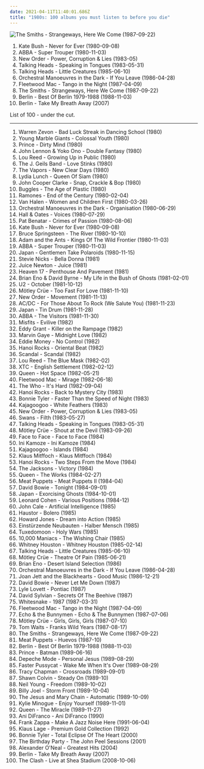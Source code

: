 ```yaml
---
date: 2021-04-11T11:40:01.686Z
title: "1980s: 100 albums you must listen to before you die"
---
```

![The Smiths - Strangeways, Here We Come (1987-09-22)](http://coverartarchive.org/release/832c3cd6-effa-3e5f-a6e1-273cfd2d9c27/21363854627-500.jpg "The Smiths - Strangeways, Here We Come (1987-09-22)")
<ol class="albums">
<li data-cover="http://coverartarchive.org/release/734874d5-5ab2-33b6-b2f7-5151a86278a3/13395677289-500.jpg" data-tags="80s, female vocalists" role="button">Kate Bush - Never for Ever (1980-09-08)</li>
<li data-cover="http://coverartarchive.org/release/c91f3331-2413-3ad7-b8a0-7bf2eb4d4998/18288386494-500.jpg" data-tags="pop" role="button">ABBA - Super Trouper (1980-11-03)</li>
<li data-cover="https://img.discogs.com/X_tJR7aIss-VRUovmno82eTyAFQ=/fit-in/600x600/filters:strip_icc():format(jpeg):mode_rgb():quality(90)/discogs-images/R-521432-1543914945-2213.jpeg.jpg" data-tags="new wave, post-punk" role="button">New Order - Power, Corruption & Lies (1983-05)</li>
<li data-cover="http://coverartarchive.org/release/1da98992-f955-4de8-9efc-ac4d9a9cf047/5565481684-500.jpg" data-tags="new wave, 80s" role="button">Talking Heads - Speaking in Tongues (1983-05-31)</li>
<li data-cover="http://coverartarchive.org/release/205952c4-e54f-35a5-a299-5d16e600b23f/10919499939-500.jpg" data-tags="new wave, 80s" role="button">Talking Heads - Little Creatures (1985-06-10)</li>
<li data-cover="https://img.discogs.com/0qroabb5kt-wzbW0SZm740sfH_c=/fit-in/595x574/filters:strip_icc():format(jpeg):mode_rgb():quality(90)/discogs-images/R-1720193-1328019095.jpeg.jpg" data-tags="80s, new wave, synth pop, lyrical, 1980s, movie music" role="button">Orchestral Manoeuvres in the Dark - If You Leave (1986-04-28)</li>
<li data-cover="http://coverartarchive.org/release/ad3f2bf7-90d0-375f-aae1-9e49c1a7d93f/16482357177-500.jpg" data-tags="80s, classic rock" role="button">Fleetwood Mac - Tango in the Night (1987-04-09)</li>
<li data-cover="http://coverartarchive.org/release/832c3cd6-effa-3e5f-a6e1-273cfd2d9c27/21363854627-500.jpg" data-tags="80s" role="button">The Smiths - Strangeways, Here We Come (1987-09-22)</li>
<li data-cover="http://coverartarchive.org/release/54505d79-b295-4a60-9cd3-06f6c6c5bdda/26499964153-500.jpg" data-tags="pop, 80s, alternative, you dont know, take my breath away, like flames" role="button">Berlin - Best Of Berlin 1979-1988 (1988-11-03)</li>
<li data-cover="http://coverartarchive.org/release/bcef6099-3c1e-4fa4-a896-f21b29540520/22181065091-500.jpg" data-tags="berlin - take my breath away" role="button">Berlin - Take My Breath Away (2007)</li>
</ol>
List of 100 - under the cut.
<!-- more -->

_________________

<ol class="albums">
<li data-cover="https://img.discogs.com/mu-47_U08MhdFNypDu80hKOIIVI=/fit-in/600x921/filters:strip_icc():format(jpeg):mode_rgb():quality(90)/discogs-images/R-9468810-1481115981-5573.jpeg.jpg" data-tags="1980s" role="button">
Warren Zevon - Bad Luck Streak in Dancing School (1980)
</li>
<li data-cover="http://coverartarchive.org/release/d43ec088-ce52-44a9-b58a-a34bd5fe7df6/16629301425-500.jpg" data-tags="post-punk" role="button">
Young Marble Giants - Colossal Youth (1980)
</li>
<li data-cover="http://coverartarchive.org/release/281e42d6-389e-4224-9bc6-84220a62d50f/13390957803-500.jpg" data-tags="funk" role="button">
Prince - Dirty Mind (1980)
</li>
<li data-cover="https://img.discogs.com/EcRUNGWUxB9uHh6KB-VkTQ_vElM=/fit-in/600x600/filters:strip_icc():format(jpeg):mode_rgb():quality(90)/discogs-images/R-5850151-1489343940-8609.jpeg.jpg" data-tags="pop" role="button">
John Lennon & Yoko Ono - Double Fantasy (1980)
</li>
<li data-cover="http://coverartarchive.org/release/999279cb-b6af-4562-8d0d-752e83ca3980/12886992598-500.jpg" data-tags="rock, queer, rock n roll animal, rock n roll, 1980s, lou reed, gammarec, merkliste, arista records, freepurp1e, woodstock merkliste, lauraann163" role="button">
Lou Reed - Growing Up in Public (1980)
</li>
<li data-cover="http://coverartarchive.org/release/1812aa3d-bc63-40f1-a869-37f9fbb147f2/15571937860-500.jpg" data-tags="classic rock, rock, 80s, rhythm and blues, 1980s, xtph early" role="button">
The J. Geils Band - Love Stinks (1980)
</li>
<li data-cover="http://coverartarchive.org/release/68b1e3a0-76a8-4de6-9fc8-d0b5c216ab2f/2555651399-500.jpg" data-tags="new wave" role="button">
The Vapors - New Clear Days (1980)
</li>
<li data-cover="http://coverartarchive.org/release/c0dde90c-ad2c-46a6-bf36-699ad2fd0911/13896187349-500.jpg" data-tags="post-punk, no wave, jazz, iveldie best of 1980, i will show these albums to my children" role="button">
Lydia Lunch - Queen Of Siam (1980)
</li>
<li data-cover="https://img.discogs.com/WGnZtd_cYmfGAwxWBC_RmTidtc8=/fit-in/250x262/filters:strip_icc():format(jpeg):mode_rgb():quality(90)/discogs-images/R-1540238-1303430251.jpeg.jpg" data-tags="poetry" role="button">
John Cooper Clarke - Snap, Crackle & Bop (1980)
</li>
<li data-cover="http://coverartarchive.org/release/5345137c-dc6e-4d56-9bf8-19d270c27155/2823550916-500.jpg" data-tags="80s" role="button">
Buggles - The Age of Plastic (1980)
</li>
<li data-cover="http://coverartarchive.org/release/3894823e-fd0f-499a-b070-c732c3380983/1290546228-500.jpg" data-tags="punk rock" role="button">
Ramones - End of the Century (1980-02-04)
</li>
<li data-cover="http://coverartarchive.org/release/8b6c179b-7664-3253-a524-44c07f41f2a7/19208360767-500.jpg" data-tags="hard rock" role="button">
Van Halen - Women and Children First (1980-03-26)
</li>
<li data-cover="https://via.placeholder.com/450" data-tags="80s, new wave" role="button">
Orchestral Manoeuvres in the Dark - Organisation (1980-06-29)
</li>
<li data-cover="http://coverartarchive.org/release/8a50513a-e969-4ebe-89db-8afcf830adb5/7263817530-500.jpg" data-tags="80s" role="button">
Hall & Oates - Voices (1980-07-29)
</li>
<li data-cover="https://img.discogs.com/rlol3uWnVnt-SIyPSfazBa7zOqQ=/fit-in/600x591/filters:strip_icc():format(jpeg):mode_rgb():quality(90)/discogs-images/R-665695-1199677908.jpeg.jpg" data-tags="female vocalists, 80s" role="button">
Pat Benatar - Crimes of Passion (1980-08-06)
</li>
<li data-cover="http://coverartarchive.org/release/734874d5-5ab2-33b6-b2f7-5151a86278a3/13395677289-500.jpg" data-tags="80s, female vocalists" role="button">
Kate Bush - Never for Ever (1980-09-08)
</li>
<li data-cover="http://coverartarchive.org/release/82dd328e-c348-32a1-ba2a-8051bd0a5ab3/11672455560-500.jpg" data-tags="rock" role="button">
Bruce Springsteen - The River (1980-10-10)
</li>
<li data-cover="http://coverartarchive.org/release/14e135fe-eb2b-4361-a12e-66b13fe34ee9/9607837582-500.jpg" data-tags="80s, new wave" role="button">
Adam and the Ants - Kings Of The Wild Frontier (1980-11-03)
</li>
<li data-cover="http://coverartarchive.org/release/c91f3331-2413-3ad7-b8a0-7bf2eb4d4998/18288386494-500.jpg" data-tags="pop" role="button">
ABBA - Super Trouper (1980-11-03)
</li>
<li data-cover="http://coverartarchive.org/release/39518de4-f157-3988-a1f9-5f16a108b6da/12848116977-500.jpg" data-tags="80s, new wave" role="button">
Japan - Gentlemen Take Polaroids (1980-11-15)
</li>
<li data-cover="https://img.discogs.com/Xe9PxeWYe7CwrSJWB2yfKCHTkzI=/fit-in/600x600/filters:strip_icc():format(jpeg):mode_rgb():quality(90)/discogs-images/R-9873693-1487752311-5108.jpeg.jpg" data-tags="fleetwood mac, classic rock, stevie nicks, rock, 80s, christine mcvie" role="button">
Stevie Nicks - Bella Donna (1981)
</li>
<li data-cover="http://coverartarchive.org/release/87e63103-a896-4064-9777-14a3ba67f18d/13557062890-500.jpg" data-tags="female vocalists" role="button">
Juice Newton - Juice (1981)
</li>
<li data-cover="https://img.discogs.com/aXTz_t6kfQrlt04iDyDJ5Qexh3g=/fit-in/600x636/filters:strip_icc():format(jpeg):mode_rgb():quality(90)/discogs-images/R-8555873-1537843848-3448.jpeg.jpg" data-tags="80s, synthpop" role="button">
Heaven 17 - Penthouse And Pavement (1981)
</li>
<li data-cover="http://coverartarchive.org/release/c2404208-9e35-458b-b0b6-40f5337f7ed1/15899729412-500.jpg" data-tags="experimental, 80s, electronic" role="button">
Brian Eno & David Byrne - My Life in the Bush of Ghosts (1981-02-01)
</li>
<li data-cover="http://coverartarchive.org/release/37ab2177-339b-4f5d-affc-f1e5d468bf68/6741475248-500.jpg" data-tags="rock, 80s" role="button">
U2 - October (1981-10-12)
</li>
<li data-cover="http://coverartarchive.org/release/2c47c459-5eb4-4f20-861b-cadefa122e0f/1978507984-500.jpg" data-tags="hard rock, glam metal, heavy metal" role="button">
Mötley Crüe - Too Fast For Love (1981-11-10)
</li>
<li data-cover="https://via.placeholder.com/450" data-tags="post-punk" role="button">
New Order - Movement (1981-11-13)
</li>
<li data-cover="http://coverartarchive.org/release/9f24515e-d6f2-3983-9a75-c6e8bdbf4ff5/2111395746-500.jpg" data-tags="hard rock" role="button">
AC/DC - For Those About To Rock (We Salute You) (1981-11-23)
</li>
<li data-cover="https://img.discogs.com/_sa2empn0i4HZH9A1tf213CnHEc=/fit-in/600x938/filters:strip_icc():format(jpeg):mode_rgb():quality(90)/discogs-images/R-15889327-1599656763-3025.jpeg.jpg" data-tags="80s, new wave" role="button">
Japan - Tin Drum (1981-11-28)
</li>
<li data-cover="https://img.discogs.com/0FWRp-dS5SyTgCSxVymx847Lt1A=/fit-in/600x600/filters:strip_icc():format(jpeg):mode_rgb():quality(90)/discogs-images/R-642049-1281176455.jpeg.jpg" data-tags="pop" role="button">
ABBA - The Visitors (1981-11-30)
</li>
<li data-cover="https://img.discogs.com/SeAJDQLC0y-OfXgPauxzsK2iWSE=/fit-in/600x591/filters:strip_icc():format(jpeg):mode_rgb():quality(90)/discogs-images/R-2067387-1262092734.jpeg.jpg" data-tags="horror punk" role="button">
Misfits - Evilive (1982)
</li>
<li data-cover="https://img.discogs.com/FklWyiKJ0niliN4V2JjbQbw-Hpk=/fit-in/150x150/filters:strip_icc():format(jpeg):mode_rgb():quality(90)/discogs-images/R-5350310-1391207041-6057.jpeg.jpg" data-tags="reggae" role="button">
Eddy Grant - Killer on the Rampage (1982)
</li>
<li data-cover="https://img.discogs.com/EVhqRV8PU2HLwFBGXSmNu_JWWaQ=/fit-in/500x499/filters:strip_icc():format(jpeg):mode_rgb():quality(90)/discogs-images/R-6186742-1413218734-2806.jpeg.jpg" data-tags="soul" role="button">
Marvin Gaye - Midnight Love (1982)
</li>
<li data-cover="https://img.discogs.com/TpPUcqPgqAcRQieYZmoDuKEORLo=/fit-in/600x600/filters:strip_icc():format(jpeg):mode_rgb():quality(90)/discogs-images/R-2129865-1441650939-9061.jpeg.jpg" data-tags="80s, cheesy memories" role="button">
Eddie Money - No Control (1982)
</li>
<li data-cover="http://coverartarchive.org/release/e3b64108-b131-4ab6-82c0-dd14c72b8204/28521333318-500.jpg" data-tags="80s, glam rock, glam punk, headbangers ball" role="button">
Hanoi Rocks - Oriental Beat (1982)
</li>
<li data-cover="https://img.discogs.com/5epCUXsJ2Xl8nxSbXtsrwWhvO5o=/fit-in/600x960/filters:strip_icc():format(jpeg):mode_rgb():quality(90)/discogs-images/R-1917506-1469731860-9485.jpeg.jpg" data-tags="japanese, 80s, girls, jpop, asian, j-rock, j-pop, 1980s, jrock, girl band, girl group, girl groups, girlband, shwrm-rock, shwrm-popper, in search of the lost genre" role="button">
Scandal - Scandal (1982)
</li>
<li data-cover="http://coverartarchive.org/release/3daaa225-b92c-340e-8a1e-2f78380e82a9/16360171548-500.jpg" data-tags="80s, rock" role="button">
Lou Reed - The Blue Mask (1982-02)
</li>
<li data-cover="https://img.discogs.com/v6mfNUGyW07eVGDU_twQsDcgWcs=/fit-in/517x517/filters:strip_icc():format(jpeg):mode_rgb():quality(90)/discogs-images/R-8246265-1479563638-5200.jpeg.jpg" data-tags="80s, new wave" role="button">
XTC - English Settlement (1982-02-12)
</li>
<li data-cover="http://coverartarchive.org/release/ac3360be-899a-4133-86df-aa593b339cb8/3741108536-500.jpg" data-tags="rock, 80s" role="button">
Queen - Hot Space (1982-05-21)
</li>
<li data-cover="http://coverartarchive.org/release/308f450a-1fa2-3199-b8d5-db5faa8bd07d/12119763390-500.jpg" data-tags="80s, fleetwood mac" role="button">
Fleetwood Mac - Mirage (1982-06-18)
</li>
<li data-cover="https://img.discogs.com/21xR7CRutjALMZS8sqMuJN9ZzUM=/fit-in/600x597/filters:strip_icc():format(jpeg):mode_rgb():quality(90)/discogs-images/R-10550506-1499718550-3501.jpeg.jpg" data-tags="rock" role="button">
The Who - It's Hard (1982-09-04)
</li>
<li data-cover="https://img.discogs.com/ET6IcFDUy_yzHROcWj7gi817C8g=/fit-in/600x600/filters:strip_icc():format(jpeg):mode_rgb():quality(90)/discogs-images/R-1356106-1268583062.jpeg.jpg" data-tags="80s, glam rock, big hair" role="button">
Hanoi Rocks - Back to Mystery City (1983)
</li>
<li data-cover="http://coverartarchive.org/release/7a9017e4-cd8a-4375-803c-52edb9c173ce/23446264259-500.jpg" data-tags="female vocalists, 80s" role="button">
Bonnie Tyler - Faster Than the Speed of Night (1983)
</li>
<li data-cover="http://coverartarchive.org/release/bd0ccbaa-6e05-4410-936f-1fc606f4fe16/8068085420-500.jpg" data-tags="80s, new wave" role="button">
Kajagoogoo - White Feathers (1983)
</li>
<li data-cover="https://img.discogs.com/X_tJR7aIss-VRUovmno82eTyAFQ=/fit-in/600x600/filters:strip_icc():format(jpeg):mode_rgb():quality(90)/discogs-images/R-521432-1543914945-2213.jpeg.jpg" data-tags="new wave, post-punk" role="button">
New Order - Power, Corruption & Lies (1983-05)
</li>
<li data-cover="http://coverartarchive.org/release/96083093-8407-4c06-81c4-2852a67d8f2e/28131924716-500.jpg" data-tags="noise rock, no wave" role="button">
Swans - Filth (1983-05-27)
</li>
<li data-cover="http://coverartarchive.org/release/1da98992-f955-4de8-9efc-ac4d9a9cf047/5565481684-500.jpg" data-tags="new wave, 80s" role="button">
Talking Heads - Speaking in Tongues (1983-05-31)
</li>
<li data-cover="https://img.discogs.com/8NPV9s1sLBhsh2xresjn9No_BsU=/fit-in/600x600/filters:strip_icc():format(jpeg):mode_rgb():quality(90)/discogs-images/R-2908255-1306745839.jpeg.jpg" data-tags="hard rock, glam metal, heavy metal" role="button">
Mötley Crüe - Shout at the Devil (1983-09-26)
</li>
<li data-cover="http://coverartarchive.org/release/a1e4cbd8-f3c7-4d41-aa83-b66ada97cd74/15925771125-500.jpg" data-tags="punk rock, pop punk" role="button">
Face to Face - Face to Face (1984)
</li>
<li data-cover="http://coverartarchive.org/release/47cfb0e2-7c35-44ad-b88e-74ff41dc0529/9252081320-500.jpg" data-tags="reggae" role="button">
Ini Kamoze - Ini Kamoze (1984)
</li>
<li data-cover="https://img.discogs.com/SjXUPx3seb_b17k8e2dedewhrfM=/fit-in/600x596/filters:strip_icc():format(jpeg):mode_rgb():quality(90)/discogs-images/R-1982451-1528792556-7553.jpeg.jpg" data-tags="80s, new wave, synthpop, 1984 albums, new wave albums" role="button">
Kajagoogoo - Islands (1984)
</li>
<li data-cover="http://coverartarchive.org/release/7fe6d7f8-e916-4064-8773-6a0474e895bf/11927494731-500.jpg" data-tags="rock, post-punk, 1980s, rzeczy wazne, zywe, quality approved, l janerka" role="button">
Klaus Mitffoch - Klaus Mitffoch (1984)
</li>
<li data-cover="https://img.discogs.com/-JqJFc6BmjCh6LhH6XPrUCF8F6Y=/fit-in/596x600/filters:strip_icc():format(jpeg):mode_rgb():quality(90)/discogs-images/R-2076764-1454931862-1067.jpeg.jpg" data-tags="80s, glam rock, hard rock" role="button">
Hanoi Rocks - Two Steps From the Move (1984)
</li>
<li data-cover="http://coverartarchive.org/release/ef9a0e52-81e6-4098-bd5d-5f09f28ddb95/9778495696-500.jpg" data-tags="80s, r&b" role="button">
The Jacksons - Victory (1984)
</li>
<li data-cover="https://img.discogs.com/u07muXXmfaBh79xirAViaMcyyNk=/fit-in/594x587/filters:strip_icc():format(jpeg):mode_rgb():quality(90)/discogs-images/R-498839-1161438657.jpeg.jpg" data-tags="classic rock, rock" role="button">
Queen - The Works (1984-02-27)
</li>
<li data-cover="https://img.discogs.com/d6jhHQZObjme618RaXt_xguYGFY=/fit-in/600x596/filters:strip_icc():format(jpeg):mode_rgb():quality(90)/discogs-images/R-13137409-1610737238-1794.png.jpg" data-tags="alternative rock, cowpunk" role="button">
Meat Puppets - Meat Puppets II (1984-04)
</li>
<li data-cover="https://img.discogs.com/osaMSJe-CU9tuNTdiHYgXeD8mt4=/fit-in/600x600/filters:strip_icc():format(jpeg):mode_rgb():quality(90)/discogs-images/R-3135350-1325315055.jpeg.jpg" data-tags="80s" role="button">
David Bowie - Tonight (1984-09-01)
</li>
<li data-cover="http://coverartarchive.org/release/327b15ba-6028-425b-940d-19f9ed1bb541/12509178816-500.jpg" data-tags="80s" role="button">
Japan - Exorcising Ghosts (1984-10-01)
</li>
<li data-cover="http://coverartarchive.org/release/4c07f596-4963-33df-adb1-55d01dab800d/15456874551-500.jpg" data-tags="80s" role="button">
Leonard Cohen - Various Positions (1984-12)
</li>
<li data-cover="https://img.discogs.com/mEZJWBt4ebrznwBCtifb0xeE8Pw=/fit-in/600x596/filters:strip_icc():format(jpeg):mode_rgb():quality(90)/discogs-images/R-10470208-1498082862-7740.jpeg.jpg" data-tags="80s" role="button">
John Cale - Artificial Intelligence (1985)
</li>
<li data-cover="http://coverartarchive.org/release/f2d5cd04-c628-4c50-abba-5f3ed59a3b54/25548893812-500.jpg" data-tags="pop, rock, new wave, 1980s, ex-yu, vinyl collection, rundek, haustor-bolero" role="button">
Haustor - Bolero (1985)
</li>
<li data-cover="https://img.discogs.com/DzYjKgMsTbbIq3O1Z1Mx5JFOAlU=/fit-in/600x596/filters:strip_icc():format(jpeg):mode_rgb():quality(90)/discogs-images/R-881755-1506173422-3821.jpeg.jpg" data-tags="80s" role="button">
Howard Jones - Dream into Action (1985)
</li>
<li data-cover="http://coverartarchive.org/release/a145f692-63ed-3a69-b405-6e22e73970d2/7808764511-500.jpg" data-tags="industrial" role="button">
Einstürzende Neubauten - Halber Mensch (1985)
</li>
<li data-cover="https://img.discogs.com/6qExS3_1pnF9XZ49AwTcsf-4Xx0=/fit-in/600x595/filters:strip_icc():format(jpeg):mode_rgb():quality(90)/discogs-images/R-1141904-1234036246.jpeg.jpg" data-tags="post-punk" role="button">
Tuxedomoon - Holy Wars (1985)
</li>
<li data-cover="http://coverartarchive.org/release/6c3de891-a23a-431b-9830-a268cc55ebab/4509174263-500.jpg" data-tags="indie, 80s, alternative, usa, 1980s, produced by joe boyd, yes yes yes, the eighties were not that bad, tdhassociation" role="button">
10,000 Maniacs - The Wishing Chair (1985)
</li>
<li data-cover="http://coverartarchive.org/release/3811a110-cce0-4ddd-b52f-e12c50190783/1647997357-500.jpg" data-tags="80s, pop, soul, rnb, whitney houston, female vocalists" role="button">
Whitney Houston - Whitney Houston (1985-02-14)
</li>
<li data-cover="http://coverartarchive.org/release/205952c4-e54f-35a5-a299-5d16e600b23f/10919499939-500.jpg" data-tags="new wave, 80s" role="button">
Talking Heads - Little Creatures (1985-06-10)
</li>
<li data-cover="http://coverartarchive.org/release/9fa22883-2046-3258-bb49-f9a102a8dcb0/6021690450-500.jpg" data-tags="glam metal" role="button">
Mötley Crüe - Theatre Of Pain (1985-06-21)
</li>
<li data-cover="http://coverartarchive.org/release/acd78d2d-3641-4696-80e5-d4f1e02e8b62/16034467887-500.jpg" data-tags="80s, ambient, 1980s, recommended album" role="button">
Brian Eno - Desert Island Selection (1986)
</li>
<li data-cover="https://img.discogs.com/0qroabb5kt-wzbW0SZm740sfH_c=/fit-in/595x574/filters:strip_icc():format(jpeg):mode_rgb():quality(90)/discogs-images/R-1720193-1328019095.jpeg.jpg" data-tags="80s, new wave, synth pop, lyrical, 1980s, movie music" role="button">
Orchestral Manoeuvres in the Dark - If You Leave (1986-04-28)
</li>
<li data-cover="http://coverartarchive.org/release/a718175a-d386-45b1-98fd-93ebd9c19f94/5802094500-500.jpg" data-tags="80s, rock n roll, 1980s, albums in my vinyl collection" role="button">
Joan Jett and the Blackhearts - Good Music (1986-12-21)
</li>
<li data-cover="https://img.discogs.com/EBAD1VztrgUqzvIUeVSyR9ujs7s=/fit-in/600x600/filters:strip_icc():format(jpeg):mode_rgb():quality(90)/discogs-images/R-3837949-1346378968-3807.jpeg.jpg" data-tags="rock, 80s" role="button">
David Bowie - Never Let Me Down (1987)
</li>
<li data-cover="http://coverartarchive.org/release/82298693-edea-4c59-b74c-36275186cb2f/13955129700-500.jpg" data-tags="alt-country, americana" role="button">
Lyle Lovett - Pontiac (1987)
</li>
<li data-cover="https://img.discogs.com/3y1hHqQsggU7DxoBd6OVU2hGALE=/fit-in/200x196/filters:strip_icc():format(jpeg):mode_rgb():quality(90)/discogs-images/R-1993054-1257289377.jpeg.jpg" data-tags="80s, ambient" role="button">
David Sylvian - Secrets Of The Beehive (1987)
</li>
<li data-cover="http://coverartarchive.org/release/2049b55c-0714-4ca2-8352-ba0d7041e5fd/6322117461-500.jpg" data-tags="hard rock" role="button">
Whitesnake - 1987 (1987-03-31)
</li>
<li data-cover="http://coverartarchive.org/release/ad3f2bf7-90d0-375f-aae1-9e49c1a7d93f/16482357177-500.jpg" data-tags="80s, classic rock" role="button">
Fleetwood Mac - Tango in the Night (1987-04-09)
</li>
<li data-cover="http://coverartarchive.org/release/42ce2ab6-ee39-38ae-bf01-894a4b856c8d/12274709799-500.jpg" data-tags="new wave, 80s, post-punk" role="button">
Echo & the Bunnymen - Echo & The Bunnymen (1987-07-06)
</li>
<li data-cover="https://img.discogs.com/vPBaPOfGv-s6atEihUmcIAsTGqA=/fit-in/240x240/filters:strip_icc():format(jpeg):mode_rgb():quality(90)/discogs-images/R-2078409-1262748089.jpeg.jpg" data-tags="hard rock, glam metal" role="button">
Mötley Crüe - Girls, Girls, Girls (1987-07-10)
</li>
<li data-cover="http://coverartarchive.org/release/541d890a-9ecd-4d75-8db3-883b706d434a/4010641500-500.jpg" data-tags="blues, singer-songwriter" role="button">
Tom Waits - Franks Wild Years (1987-08-17)
</li>
<li data-cover="http://coverartarchive.org/release/832c3cd6-effa-3e5f-a6e1-273cfd2d9c27/21363854627-500.jpg" data-tags="80s" role="button">
The Smiths - Strangeways, Here We Come (1987-09-22)
</li>
<li data-cover="http://coverartarchive.org/release/357e7787-737f-3bce-ab84-e4f43f5396fb/15832970601-500.jpg" data-tags="80s, alternative rock, standbys, 1980s, knorpelfunky" role="button">
Meat Puppets - Huevos (1987-10)
</li>
<li data-cover="http://coverartarchive.org/release/54505d79-b295-4a60-9cd3-06f6c6c5bdda/26499964153-500.jpg" data-tags="pop, 80s, alternative, you dont know, take my breath away, like flames" role="button">
Berlin - Best Of Berlin 1979-1988 (1988-11-03)
</li>
<li data-cover="http://coverartarchive.org/release/256007d2-4ac6-45ba-8053-e3e497cfd66c/2839903465-500.jpg" data-tags="soundtrack" role="button">
Prince - Batman (1989-06-16)
</li>
<li data-cover="https://img.discogs.com/JBUG1xfc809-ZU4bxD4P7GTntmw=/fit-in/559x493/filters:strip_icc():format(jpeg):mode_rgb():quality(90)/discogs-images/R-530734-1303470847.jpeg.jpg" data-tags="80s" role="button">
Depeche Mode - Personal Jesus (1989-08-29)
</li>
<li data-cover="http://coverartarchive.org/release/f287a508-e5d9-4a21-bae6-3d087766631d/15359454326-500.jpg" data-tags="80s" role="button">
Faster Pussycat - Wake Me When It's Over (1989-08-29)
</li>
<li data-cover="http://coverartarchive.org/release/dbab3550-2635-4f48-a459-8e29fcd48056/26741104951-500.jpg" data-tags="female vocalists, singer-songwriter, folk, acoustic" role="button">
Tracy Chapman - Crossroads (1989-09-01)
</li>
<li data-cover="http://coverartarchive.org/release/b5e3fbcf-c9f8-4c84-acf3-7db35ab586a0/20616056871-500.jpg" data-tags="folk, female vocalist" role="button">
Shawn Colvin - Steady On (1989-10)
</li>
<li data-cover="http://coverartarchive.org/release/ccd94fae-b441-34d7-a3cd-b0e9785033ec/6919771664-500.jpg" data-tags="rock, 80s, singer-songwriter" role="button">
Neil Young - Freedom (1989-10-02)
</li>
<li data-cover="http://coverartarchive.org/release/bae9025d-f140-30fd-870c-d09e93247edd/1818577446-500.jpg" data-tags="rock" role="button">
Billy Joel - Storm Front (1989-10-04)
</li>
<li data-cover="http://coverartarchive.org/release/e3cbadb4-f6b2-41f7-a5b2-9928de267a41/7894193488-500.jpg" data-tags="alternative rock, alternative" role="button">
The Jesus and Mary Chain - Automatic (1989-10-09)
</li>
<li data-cover="https://img.discogs.com/3qHy3jQ_AzNfm8dNLdfKBTB0GmM=/fit-in/500x500/filters:strip_icc():format(jpeg):mode_rgb():quality(90)/discogs-images/R-436651-1336198951.jpeg.jpg" data-tags="80s, pop" role="button">
Kylie Minogue - Enjoy Yourself (1989-11-01)
</li>
<li data-cover="http://coverartarchive.org/release/fe89bda7-4736-4ff9-8a71-8f441b8168f6/9439997044-500.jpg" data-tags="rock, classic rock, hard rock, 80s" role="button">
Queen - The Miracle (1989-11-27)
</li>
<li data-cover="https://img.discogs.com/cYF-iGxgaE8sZe-QBfL7CYO5nZ0=/fit-in/600x601/filters:strip_icc():format(jpeg):mode_rgb():quality(90)/discogs-images/R-13663433-1558540782-3191.jpeg.jpg" data-tags="acoustic, indie" role="button">
Ani DiFranco - Ani DiFranco (1990)
</li>
<li data-cover="https://img.discogs.com/HL3z-D4sfWoWsVR9BzTtM6_Oh3c=/fit-in/600x607/filters:strip_icc():format(jpeg):mode_rgb():quality(90)/discogs-images/R-11892979-1527710498-5704.jpeg.jpg" data-tags="rock, 80s, experimental, singer-songwriter, jazz fusion, 90s, progressive, oldies, jazz rock, male vocalists, guitar virtuoso, zappa, 1980s, albums to get, znebula, f zappa" role="button">
Frank Zappa - Make A Jazz Noise Here (1991-06-04)
</li>
<li data-cover="http://coverartarchive.org/release/cb7d3e13-02f6-469f-ae1e-7632fb54f275/16464220105-500.jpg" data-tags="german, 1980s" role="button">
Klaus Lage - Premium Gold Collection (1992)
</li>
<li data-cover="http://coverartarchive.org/release/56662b36-e322-446f-b87d-fca9ffff7e1f/15762698287-500.jpg" data-tags="rock, 1980s, total eclipse of the heart, fuck you, fucking terrible, worst song ever, stupid bitch, bonnie tyler, fucking horrible, worst fucking song ever" role="button">
Bonnie Tyler - Total Eclipse Of The Heart (2000)
</li>
<li data-cover="http://coverartarchive.org/release/25287053-9075-45ef-aa51-e75103c165be/7794239082-500.jpg" data-tags="post-punk, mojo 1000, mojo 1000 rock" role="button">
The Birthday Party - The John Peel Sessions (2001)
</li>
<li data-cover="https://img.discogs.com/4a6U6PWJx3YMluo0Efh9ftlQYbs=/fit-in/600x600/filters:strip_icc():format(jpeg):mode_rgb():quality(90)/discogs-images/R-1983638-1256673381.jpeg.jpg" data-tags="soul, rnb" role="button">
Alexander O'Neal - Greatest Hits (2004)
</li>
<li data-cover="http://coverartarchive.org/release/bcef6099-3c1e-4fa4-a896-f21b29540520/22181065091-500.jpg" data-tags="berlin - take my breath away" role="button">
Berlin - Take My Breath Away (2007)
</li>
<li data-cover="http://coverartarchive.org/release/b1fb3803-3410-3f66-9179-5556a5ab3e24/8039372358-500.jpg" data-tags="punk, punk rock, live" role="button">
The Clash - Live at Shea Stadium (2008-10-06)
</li>
</ol>